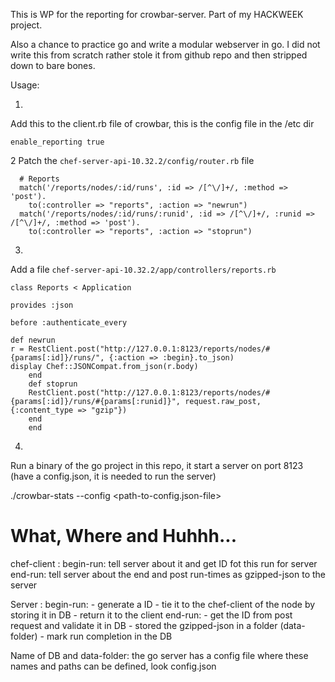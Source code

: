 

This is WP for the reporting for crowbar-server.
Part of my HACKWEEK project.

Also a chance to practice go and write a modular webserver in go.
I did not write this from scratch rather stole it from github repo and then stripped down to bare bones.


Usage:

1.
Add this to the client.rb file of crowbar, this is the config file in the /etc dir
```
enable_reporting true
```



2
Patch the `chef-server-api-10.32.2/config/router.rb` file
```
  # Reports
  match('/reports/nodes/:id/runs', :id => /[^\/]+/, :method => 'post').
    to(:controller => "reports", :action => "newrun")
  match('/reports/nodes/:id/runs/:runid', :id => /[^\/]+/, :runid => /[^\/]+/, :method => 'post').
    to(:controller => "reports", :action => "stoprun")
```


3.
Add a file `chef-server-api-10.32.2/app/controllers/reports.rb`
```
class Reports < Application

provides :json

before :authenticate_every

def newrun
r = RestClient.post("http://127.0.0.1:8123/reports/nodes/#{params[:id]}/runs/", {:action => :begin}.to_json)
display Chef::JSONCompat.from_json(r.body) 
    end
    def stoprun
    RestClient.post("http://127.0.0.1:8123/reports/nodes/#{params[:id]}/runs/#{params[:runid]}", request.raw_post, {:content_type => "gzip"})
    end
    end
```


4.
Run a binary of the go project in this repo, it start a server on port 8123 
(have a config.json, it is needed to run the server)


./crowbar-stats --config <path-to-config.json-file>


# What, Where and Huhhh...


chef-client :
    begin-run: tell server about it and get ID fot this run for server
      end-run: tell server about the end and post run-times as gzipped-json to the server

Server :
    begin-run:
              - generate a ID
              - tie it to the chef-client of the node by storing it in DB
              - return it to the client
     end-run:
              - get the ID from post request and validate it in DB
              - stored the gzipped-json in a folder (data-folder)
              - mark run completion in the DB


Name of DB and data-folder: 
    the go server has a config file where these names and paths can be defined, look config.json
